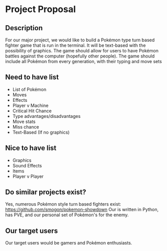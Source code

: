 # Project Proposal
## Description
For our major project, we would like to build a Pokémon type turn based fighter game 
that is run in the terminal.
It will be text-based with the possibility of graphics. 
The game should allow for users to have Pokémon battles against the computer (hopefully other people). 
The game should include all Pokémon from every generation, with their typing and move sets
## Need to have list
- List of Pokémon
- Moves
- Effects
- Player v Machine
- Critical Hit Chance
- Type advantages/disadvantages
- Move stats
- Miss chance
- Text-Based (If no graphics)
## Nice to have list
- Graphics
- Sound Effects
- Items
- Player v Player
## Do similar projects exist?
Yes, numerous Pokémon style turn based fighters exist:
https://github.com/smogon/pokemon-showdown
Our is written in Python, has PVE, and our personal set of Pokémon's for the enemy.
## Our target users
Our target users would be gamers and Pokémon enthusiasts. 
